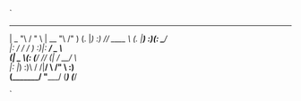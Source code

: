 `
 _______     ______    _______    ________  
|   _  "\   /    " \  |   __ "\  /"       ) 
(. |_)  :) // ____  \ (. |__) :)(:   \___/  
|:     \/ /  /    ) :)|:  ____/  \___  \    
(|  _  \\(: (____/ // (|  /       __/  \\   
|: |_)  :)\        / /|__/ \     /" \   :)  
(_______/  \"_____/ (_______)   (_______/   
                                            
`